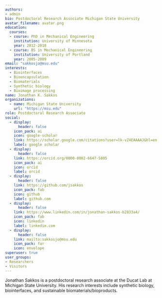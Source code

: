 ```yaml
---
authors:
- admin
bio: Postdoctoral Research Associate Michigan State University
avatar_filename: avatar.png
education:
  courses:
  - course: PhD in Mechanical Engineering
    institution: University of Minnesota
    year: 2012-2018
  - course: BS in Mechanical Engineering
    institution: University of Portland
    year: 2005-2009
email: "sakkosjo@msu.edu"
interests:
  - Biointerfaces
  - Bioencapsulation
  - Biomaterials
  - Synthetic biology
  - Bioimage processing
name: Jonathan K. Sakkos
organizations:
  - name: Michigan State University
    url: "https://msu.edu"
role: Postdoctoral Research Associate
social:
  - display:
      header: false
    icon_pack: ai
    icon: google-scholar
    link: https://scholar.google.com/citations?user=lk-vZ4EAAAAJ&hl=en
    label: google scholar
  - display:
      header: false
    link: https://orcid.org/0000-0002-6647-5805
    icon_pack: ai
    icon: orcid
    label: orcid
  - display:
      header: false
    link: https://github.com/jsakkos
    icon_pack: fab
    icon: github
    label: github.com
  - display:
      header: false
    link: https://www.linkedin.com/in/jonathan-sakkos-b2833a4/
    icon_pack: fab
    icon: linkedin
    label: linkedin.com
  - display:
      header: false
    link: mailto:sakkosjo@msu.edu
    icon_pack: far
    icon: envelope
superuser: true
user_groups:
- Researchers
- Visitors
---
```


Jonathan Sakkos is a postdoctoral research associate at the Ducat Lab at Michigan State University. His research interests include synthetic biology, biointerfaces, and sustainable biomaterials/bioproducts.

